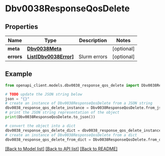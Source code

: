 # Dbv0038ResponseQosDelete


## Properties

Name | Type | Description | Notes
------------ | ------------- | ------------- | -------------
**meta** | [**Dbv0038Meta**](Dbv0038Meta.md) |  | [optional] 
**errors** | [**List[Dbv0038Error]**](Dbv0038Error.md) | Slurm errors | [optional] 

## Example

```python
from openapi_client.models.dbv0038_response_qos_delete import Dbv0038ResponseQosDelete

# TODO update the JSON string below
json = "{}"
# create an instance of Dbv0038ResponseQosDelete from a JSON string
dbv0038_response_qos_delete_instance = Dbv0038ResponseQosDelete.from_json(json)
# print the JSON string representation of the object
print(Dbv0038ResponseQosDelete.to_json())

# convert the object into a dict
dbv0038_response_qos_delete_dict = dbv0038_response_qos_delete_instance.to_dict()
# create an instance of Dbv0038ResponseQosDelete from a dict
dbv0038_response_qos_delete_from_dict = Dbv0038ResponseQosDelete.from_dict(dbv0038_response_qos_delete_dict)
```
[[Back to Model list]](../README.md#documentation-for-models) [[Back to API list]](../README.md#documentation-for-api-endpoints) [[Back to README]](../README.md)


